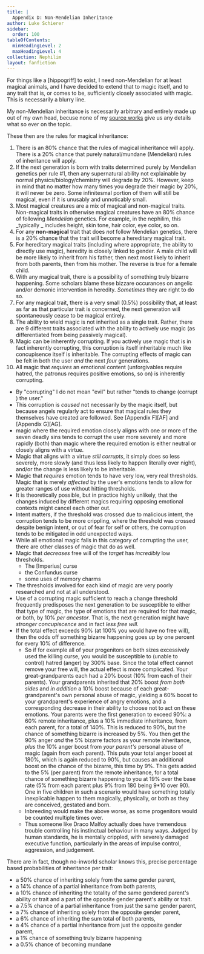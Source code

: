 ```yaml
---
title: |
  Appendix D: Non-Mendelian Inheritance
author: Luke Schierer
sidebar:
  order: 100
tableOfContents:
  minHeadingLevel: 2
  maxHeadingLevel: 4
collection: Nephilim
layout: fanfiction
---
```


For things like a [hippogriff] to exist, I need non-Mendelian for at least magical animals, and I have decided to extend that to magic itself, and to any trait that is, or comes to be, sufficiently closely associated with magic. This is necessarily a blurry line.

My non-Mendelian inheritance is necessarily arbitrary and entirely made up out of my own head, becuse none of my [source works] give us any details what so ever on the topic.

These then are the rules for magical inheritance:

1.  There is an 80% chance that the rules of magical inheritance will apply.
    There is a 20% chance that purely natural/mundane (Mendelian) rules of inheritance will apply.
1.  If the next generation is born with traits determined purely by Mendelian
    genetics per rule #1, then any supernatural ability not explainable by normal physics/biology/chemistry will degrade by 20%. However, keep in mind that no matter how many times you degrade their magic by 20%, it will never be zero. Some infinitesmal portion of them will still be magical, even if it is unusably and unnoticably small.
1.  Most magical creatures are a mix of magical and non-magical traits.
    Non-magical traits in otherwise magical creatures have an 80% chance of following _Mendelian_ genetics. For example, in the nephilim, this _typically _ includes height, skin tone, hair color, eye color, so on.
1.  For any **non-magical** trait that does _not_ follow Mendelian genetics,
    there is a 20% chance that the trait will become a hereditary magical trait.
1.  For hereditary magical traits (including where appropriate, the ability to
    directly use magic), heredity is closely linked to gender. A male child will be more likely to inherit from his father, then next most likely to inherit from both parents, then from his mother. The reverse is true for a female child.
1.  With any magical trait, there is a possibility of something truly bizarre
    happening. Some scholars blame these bizzare occurances on angelic and/or
    demonic intervention in heredity. _Sometimes_ they are right to do so.
1.  For any magical trait, there is a very small (0.5%) possibility that, at
    least as far as that particular trait is concerned, the next generation will spontaneously cease to be magical entirely.
1.  The ability to wield magic is not inherited as a single trait. Rather, there are 9 different traits associated with the ability to actively use magic (as differentiated from being passively magical).
1.  Magic can be inherently corrupting. If you actively use magic that is in fact inherently corrupting, this corruption is itself inheritable much like concupisence itself is inheritable. The corrupting effects of magic can be felt in both the user _and_ the next _four_ generations.
1.  All magic that _requires_ an emotional content (unforgivables require hatred, the patronus requires positive emotions, so on) is inherently corrupting.

  - By "corrupting" I do not mean "evil" but rather "tends to change (corrupt )   the user."
  - This corruption is _caused_ not necessarily by the magic itself, but
    because angels regularly act to ensure that magical rules they themselves
    have created are followed. See [Appendix F][AF] and [Appendix G][AG].
  - magic where the required emotion closely aligns with one or more of the
    seven deadly sins tends to corrupt the user more severely and more rapidly
    (both) than magic where the required emotion is either neutral or closely
    aligns with a virtue.
  - Magic that aligns with a virtue _still corrupts_, it simply does so less
    severely, more slowly (and thus less likely to happen literally over
    night), and/or the change is less likely to be inheritable.
  - Magic that _requires_ emotion tends to have very low, very real
    thresholds. Magic that is merely _affected_ by the user's emotions tends
    to allow for greater ranges of use without hitting thresholds.
  - It is theoretically possible, but in practice highly unlikely, that the
    changes induced by different magics requiring opposing emotional contexts
    might cancel each other out.
  - Intent matters, if the threshold was crossed due to malicious intent, the
    corruption tends to be more crippling, where the threshold was crossed
    despite benign intent, or out of fear for self or others, the corruption
    tends to be mitigated in odd unexpected ways.
  - While all emotional magic falls in this category of corrupting the user,
    there are other classes of magic that do as well.
  - Magic that _decreases_ free will of the _target_ has _incredibly_ low   thresholds.
    - The [Imperius] curse
    - the Confundus curse
    - some uses of memory charms
  - The thresholds involved for each kind of magic are very poorly researched
    and not at all understood.
  - Use of a corrupting magic sufficient to reach a change threshold frequently
    predisposes the next generation to be susceptible to either that type of
    magic, the type of emotions that are required for that magic, or both, by 10% _per ancestor_. That is, the next generation might have _stronger concupiscence_ and in fact _less free will._
  - If the total effect exceeds 90% (at 100% you would have no free will), then
    the odds off something bizarre happening goes up by one percent for every
    10% of difference.
    - So if for example all of your progenitors on both sizes excessively used
      the killing curse, you would be susceptible to (unable to control) hatred
      (anger) by 300% base. Since the total effect cannot remove your free
      will, the actual effect is more complicated. Your great-grandparents
      each had a 20% boost (10% from each of their parents). Your grandparents
      inherited that 20% boost _from both sides_ and _in addition_ a 10% boost
      because of each great-grandparent's own personal abuse of magic, yielding
      a 60% boost to your grandparent's experience of angry emotions, and a
      corresponding decrease in their ability to choose not to act on these
      emotions. Your parents were the first generation to exceed 90%: a 60%
      remote inheritance, plus a 10% immediate inheritance, from each parent,
      for a total of 140%. This is reduced to 90%, but the chance of something
      bizarre is increased by 5%. You then get the 90% anger _and_ the 5%
      bizarre factors as your remote inheritance, _plus_ the 10% anger boost
      from _your parent's_ personal abuse of magic (again from each parent).
      This puts your total anger boost at 180%, which is again reduced to 90%,
      but causes an additional boost on the chance of the bizarre, this time by
      9%. This gets added to the 5% (per parent) from the remote inheritance,
      for a total chance of something bizarre happening to you at 19% over the
      base rate (5% from each parent plus 9% from 180 being 9\*10 over 90). One
      in five children in such a scenario would have something totally
      inexplicable happen to them magically, physically, or both as they are
      conceived, gestated and born.
    - Inbreeding would make the above worse, as some progenitors would be
      counted multiple times over.
    - Thus someone like Draco Malfoy actually does have tremendous trouble
      controlling his instinctual behaviour in many ways. Judged by human
      standards, he is mentally crippled, with severely damaged executive
      function, particularly in the areas of impulse control, aggression, and
      judgement.

There are in fact, though no-inworld scholar knows this, precise percentage based probabilities of inheritance per trait:

- a 50% chance of inheriting solely from the same gender parent,
- a 14% chance of a partial inheritance from both parents,
- a 10% chance of inheriting the totality of the same gendered parent's ability or trait and a part of the opposite gender parent's ability or trait.
- a 7.5% chance of a partial inheritance from just the same gender parent,
- a 7% chance of inheriting solely from the opposite gender parent,
- a 6% chance of inheriting the sum total of both parents,
- a 4% chance of a partial inheritance from just the opposite gender parent,
- a 1% chance of something truly bizarre happening
- a 0.5% chance of becoming mundane

[source works]: /FanFiction/Harry_Potter_-_Nephilim/Introduction/
